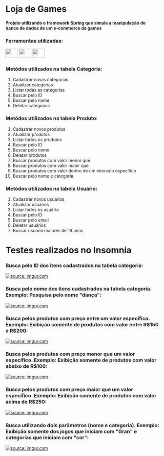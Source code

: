 # Loja de Games
<h4>Projeto utilizando o framework Spring que simula a manipulação do banco de dados de um e-commerce de games</h4>

<h3>Ferramentas utilizadas:</h3>
<div>
<img height="30" width="40" src="https://cdn.jsdelivr.net/gh/devicons/devicon/icons/java/java-original.svg" />
<img height="30" width="40" src="https://cdn.jsdelivr.net/gh/devicons/devicon/icons/mysql/mysql-original.svg" />
<img height="30" width="40" src="https://cdn.jsdelivr.net/gh/devicons/devicon/icons/spring/spring-original.svg"/>
</div>

<h3>Metódos utilizados na tabela Categoria:</h3>

1. Cadastrar novas categorias
2. Atualizar categorias
3. Listar todas as categorias
4. Buscar pelo ID
5. Buscar pelo nome
6. Deletar categorias

<h3>Metódos utilizados na tabela Produto:</h3>

1. Cadastrar novos produtos
2. Atualizar produtos
3. Listar todos os produtos
4. Buscar pelo ID
5. Buscar pelo nome
6. Deletar produtos
7. Buscar produtos com valor menor que 
8. Buscar produtos com valor maior que 
9. Buscar produtos com valor dentro de um intervalo específico
10. Buscar pelo nome e categoria

<h3>Metódos utilizados na tabela Usuário:</h3>

1. Cadastrar novos usuários
2. Atualizar usuários
3. Listar todos os usuário
4. Buscar pelo ID
5. Buscar pelo email
6. Deletar usuários
7. Buscar usuário maiores de 18 anos



# Testes realizados no Insomnia

<h3>Busca pelo ID dos itens cadastrados na tabela categoria:</h3>
<a href="https://imgur.com/lqWHtNv"><img src="https://i.imgur.com/lqWHtNv.png" title="source: imgur.com" /></a>
<h3>Busca pelo nome dos itens cadastrados na tabela categoria. Exemplo: Pesquisa pelo nome "dança":</h3>
<a href="https://imgur.com/TPfN48m"><img src="https://i.imgur.com/TPfN48m.png" title="source: imgur.com" /></a>
<h3>Busca pelos produtos com preço entre um valor específico. Exemplo: Exibição somente de produtos com valor entre R$150 e R$200:</h3>
<a href="https://imgur.com/wtLLAue"><img src="https://i.imgur.com/wtLLAue.png" title="source: imgur.com" /></a>
<h3>Busca pelos produtos com preço menor que um valor específico. Exemplo: Exibição somente de produtos com valor abaixo de R$100:</h3>
<a href="https://imgur.com/q0XL55O"><img src="https://i.imgur.com/q0XL55O.png" title="source: imgur.com" /></a>
<h3>Busca pelos produtos com preço maior que um valor específico. Exemplo: Exibição somente de produtos com valor acima de R$250:</h3>
<a href="https://imgur.com/InUPTGi"><img src="https://i.imgur.com/InUPTGi.png" title="source: imgur.com" /></a>
<h3>Busca utilizando dois parâmetros (nome e categoria). Exemplo: Exibição somente dos jogos que iniciam com "Gran" e categorias que iniciam com "cor":</h3>
<a href="https://imgur.com/O6c2qXS"><img src="https://i.imgur.com/O6c2qXS.png" title="source: imgur.com" /></a>
